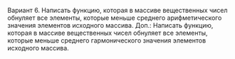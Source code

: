 Вариант 6. Написать функцию, которая в массиве вещественных чисел обнуляет все элементы, которые меньше среднего арифметического значения элементов исходного массива.
           Доп.: Написать функцию, которая в массиве вещественных чисел обнуляет все элементы, которые меньше среднего гармонического значения элементов исходного массива.
